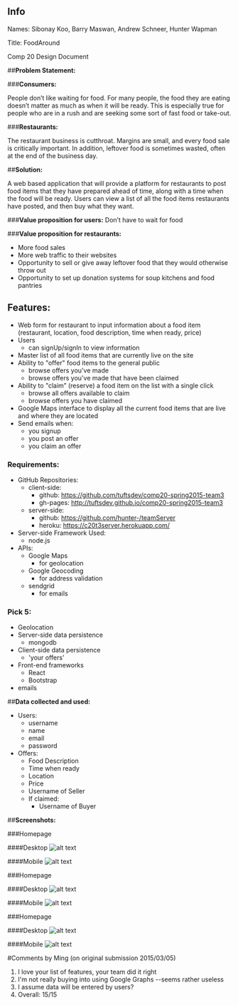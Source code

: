 ## Info
Names: Sibonay Koo, Barry Maswan, Andrew Schneer, Hunter Wapman

Title: FoodAround

Comp 20 Design Document

##__Problem Statement:__

###__Consumers:__

People don’t like waiting for food.  For many people, the food they are eating doesn’t matter as much as when it will be ready.  This is especially true for people who are in a rush and are seeking some sort of fast food or take-out.

###__Restaurants:__

The restaurant business is cutthroat.  Margins are small, and every food sale is critically important.  In addition, leftover food is sometimes wasted, often at the end of the business day.

##__Solution:__

A web based application that will provide a platform for restaurants to post food items that they have prepared ahead of time, along with a time when the food will be ready.  Users can view a list of all the food items restaurants have posted, and then buy what they want.

###__Value proposition for users:__
Don’t have to wait for food

###__Value proposition for restaurants:__

* More food sales
* More web traffic to their websites
* Opportunity to sell or give away leftover food that they would otherwise throw out
* Opportunity to set up donation systems for soup kitchens and food pantries

## __Features:__

* Web form for restaurant to input information about a food item (restaurant, location, food description, time when ready, price)
* Users
    * can signUp/signIn to view information
* Master list of all food items that are currently live on the site
* Ability to "offer" food items to the general public
    * browse offers you've made
    * browse offers you've made that have been claimed
* Ability to "claim” (reserve) a food item on the list with a single click
    * browse all offers available to claim
    * browse offers you have claimed
* Google Maps interface to display all the current food items that are live and where they are located
* Send emails when:
    * you signup
    * you post an offer
    * you claim an offer

### __Requirements:__

* GitHub Repositories:
    * client-side: 
        * github: https://github.com/tuftsdev/comp20-spring2015-team3
        * gh-pages: http://tuftsdev.github.io/comp20-spring2015-team3
    * server-side: 
        * github: https://github.com/hunter-/teamServer
        * heroku: https://c20t3server.herokuapp.com/
* Server-side Framework Used:
    * node.js
* APIs:
    * Google Maps
        * for geolocation
    * Google Geocoding
        * for address validation
    * sendgrid 
        * for emails

### __Pick 5:__

* Geolocation
* Server-side data persistence
    * mongodb
* Client-side data persistence
    * 'your offers'
* Front-end frameworks
    * React
    * Bootstrap
* emails

##__Data collected and used:__

* Users:
    * username
    * name
    * email
    * password
* Offers:
    * Food Description
    * Time when ready
    * Location
    * Price
    * Username of Seller
    * If claimed: 
        * Username of Buyer

##__Screenshots:__

###Homepage

####Desktop
![alt text](https://github.com/tuftsdev/comp20-spring2015-team3/blob/master/screenshots/map-desktop.png "Homepage for Desktop")

####Mobile
![alt text](https://github.com/tuftsdev/comp20-spring2015-team3/blob/master/screenshots/map-mobile.png "Homepage for Mobile")

###Homepage

####Desktop
![alt text](https://github.com/tuftsdev/comp20-spring2015-team3/blob/master/screenshots/post-desktop.png "Post Screen for Desktop")

####Mobile
![alt text](https://github.com/tuftsdev/comp20-spring2015-team3/blob/master/screenshots/post-mobile.png "Post Screen for Mobile")

###Homepage

####Desktop
![alt text](https://github.com/tuftsdev/comp20-spring2015-team3/blob/master/screenshots/signin-desktop.png "Sign-in Screen for Desktop")

####Mobile
![alt text](https://github.com/tuftsdev/comp20-spring2015-team3/blob/master/screenshots/signin-mobile.png "Sign-in Screen for Mobile")

#Comments by Ming (on original submission 2015/03/05)
1. I love your list of features, your team did it right
2. I'm not really buying into using Google Graphs --seems rather useless
3. I assume data will be entered by users?
4. Overall: 15/15
